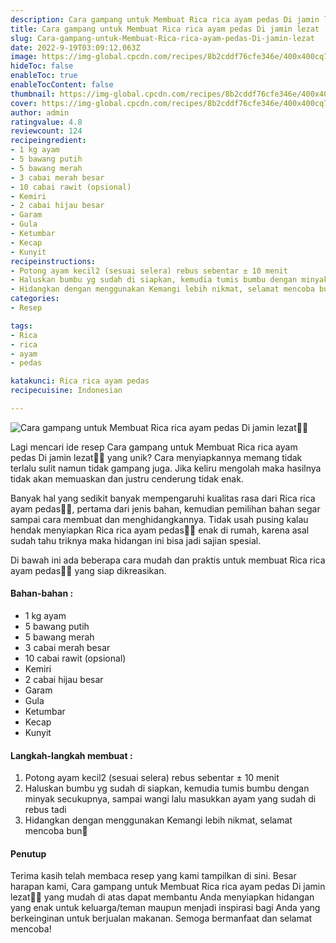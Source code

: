 ```yaml
---
description: Cara gampang untuk Membuat Rica rica ayam pedas Di jamin lezat"
title: Cara gampang untuk Membuat Rica rica ayam pedas Di jamin lezat
slug: Cara-gampang-untuk-Membuat-Rica-rica-ayam-pedas-Di-jamin-lezat
date: 2022-9-19T03:09:12.063Z
image: https://img-global.cpcdn.com/recipes/8b2cddf76cfe346e/400x400cq70/photo.jpg
hideToc: false
enableToc: true
enableTocContent: false
thumbnail: https://img-global.cpcdn.com/recipes/8b2cddf76cfe346e/400x400cq70/photo.jpg
cover: https://img-global.cpcdn.com/recipes/8b2cddf76cfe346e/400x400cq70/photo.jpg
author: admin
ratingvalue: 4.8
reviewcount: 124
recipeingredient:
- 1 kg ayam
- 5 bawang putih
- 5 bawang merah
- 3 cabai merah besar
- 10 cabai rawit (opsional)
- Kemiri
- 2 cabai hijau besar
- Garam
- Gula
- Ketumbar
- Kecap
- Kunyit
recipeinstructions:
- Potong ayam kecil2 (sesuai selera) rebus sebentar ± 10 menit
- Haluskan bumbu yg sudah di siapkan, kemudia tumis bumbu dengan minyak secukupnya, sampai wangi lalu masukkan ayam yang sudah di rebus tadi
- Hidangkan dengan menggunakan Kemangi lebih nikmat, selamat mencoba bun💜
categories:
- Resep

tags:
- Rica
- rica
- ayam
- pedas

katakunci: Rica rica ayam pedas
recipecuisine: Indonesian

---
```


![Cara gampang untuk Membuat Rica rica ayam pedas Di jamin lezat👩‍🍳](https://img-global.cpcdn.com/recipes/8b2cddf76cfe346e/400x400cq70/photo.jpg)

Lagi mencari ide resep Cara gampang untuk Membuat Rica rica ayam pedas Di jamin lezat👩‍🍳 yang unik? Cara menyiapkannya memang tidak terlalu sulit namun tidak gampang juga. Jika keliru mengolah maka hasilnya tidak akan memuaskan dan justru cenderung tidak enak.

Banyak hal yang sedikit banyak mempengaruhi kualitas rasa dari Rica rica ayam pedas👩‍🍳, pertama dari jenis bahan, kemudian pemilihan bahan segar sampai cara membuat dan menghidangkannya. Tidak usah pusing kalau hendak menyiapkan Rica rica ayam pedas👩‍🍳 enak di rumah, karena asal sudah tahu triknya maka hidangan ini bisa jadi sajian spesial.

Di bawah ini ada beberapa cara mudah dan praktis untuk membuat Rica rica ayam pedas👩‍🍳 yang siap dikreasikan.

<!--inarticleads1-->

#### Bahan-bahan :

- 1 kg ayam
- 5 bawang putih
- 5 bawang merah
- 3 cabai merah besar
- 10 cabai rawit (opsional)
- Kemiri
- 2 cabai hijau besar
- Garam
- Gula
- Ketumbar
- Kecap
- Kunyit

<!--inarticleads2-->

#### Langkah-langkah membuat :

1. Potong ayam kecil2 (sesuai selera) rebus sebentar ± 10 menit
1. Haluskan bumbu yg sudah di siapkan, kemudia tumis bumbu dengan minyak secukupnya, sampai wangi lalu masukkan ayam yang sudah di rebus tadi
1. Hidangkan dengan menggunakan Kemangi lebih nikmat, selamat mencoba bun💜

#### Penutup

Terima kasih telah membaca resep yang kami tampilkan di sini. Besar harapan kami, Cara gampang untuk Membuat Rica rica ayam pedas Di jamin lezat👩‍🍳 yang mudah di atas dapat membantu Anda menyiapkan hidangan yang enak untuk keluarga/teman maupun menjadi inspirasi bagi Anda yang berkeinginan untuk berjualan makanan. Semoga bermanfaat dan selamat mencoba!